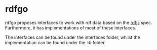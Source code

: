 # rdfgo

rdfgo proposes interfaces to work with rdf data based on the [rdfjs](https://rdf.js.org/) spec.
Furthermore, it has implementations of most of these interfaces.

The interfaces can be found under the interfaces folder, whilst the implementation can be found under the lib folder.
